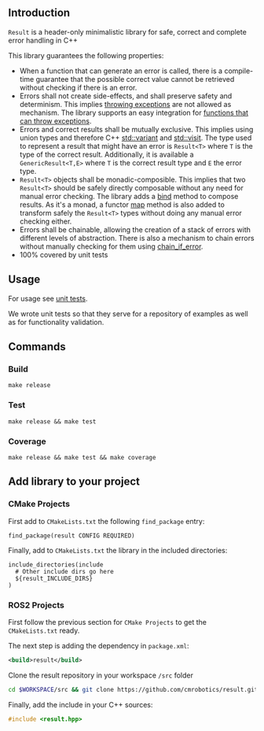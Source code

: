 ## Introduction

`Result` is a header-only minimalistic library for safe, correct and complete error handling in C++

This library guarantees the following properties:
- When a function that can generate an error is called, there is a compile-time guarantee that the possible correct value
cannot be retrieved without checking if there is an error.
- Errors shall not create side-effects, and shall preserve safety and determinism.
This implies [throwing exceptions](https://en.cppreference.com/w/cpp/language/throw) are not allowed as mechanism. The library supports an easy integration for [functions that can throw exceptions](include/result/from_throwable.hpp).
- Errors and correct results shall be mutually exclusive. This implies using union types and therefore C++ [std::variant](https://en.cppreference.com/w/cpp/utility/variant) and [std::visit](https://en.cppreference.com/w/cpp/utility/variant/visit). The type used to represent a result that might have an error is `Result<T>` where `T` is the type of the correct result. Additionally, it is available a `GenericResult<T,E>` where `T` is the correct result type and `E` the error type.
- `Result<T>` objects shall be monadic-composible. This implies that two `Result<T>` should be safely directly composable without any need for manual error checking.
The library adds a [bind](include/result/monad.hpp) method to compose results. As it's a monad, a functor [map](include/result/monad.hpp) method is also added to transform safely the `Result<T>` types without doing any manual error checking either.
- Errors shall be chainable, allowing the creation of a stack of errors with different levels of abstraction. There is also a mechanism to chain errors without manually checking for them using [chain_if_error](include/result/chain_if_error.hpp).
- 100% covered by unit tests

## Usage

For usage see [unit tests](test/test.cpp).

We wrote unit tests so that they serve for a repository of examples as well as for functionality validation.

## Commands

### Build

```shell
make release
```

### Test

```shell
make release && make test
```

### Coverage

```shell
make release && make test && make coverage
```

## Add library to your project

### CMake Projects

First add to `CMakeLists.txt` the following `find_package` entry:
```
find_package(result CONFIG REQUIRED)
```

Finally, add to `CMakeLists.txt` the library in the included directories:
```
include_directories(include
  # Other include dirs go here
  ${result_INCLUDE_DIRS}
)
```

### ROS2 Projects
First follow the previous section for `CMake Projects` to get the `CMakeLists.txt` ready.

The next step is adding the dependency in `package.xml`:
```xml
<build>result</build>
```

Clone the result repository in your workspace `/src` folder
```bash
cd $WORKSPACE/src && git clone https://github.com/cmrobotics/result.git
```

Finally, add the include in your C++ sources:
```c++
#include <result.hpp>
```
